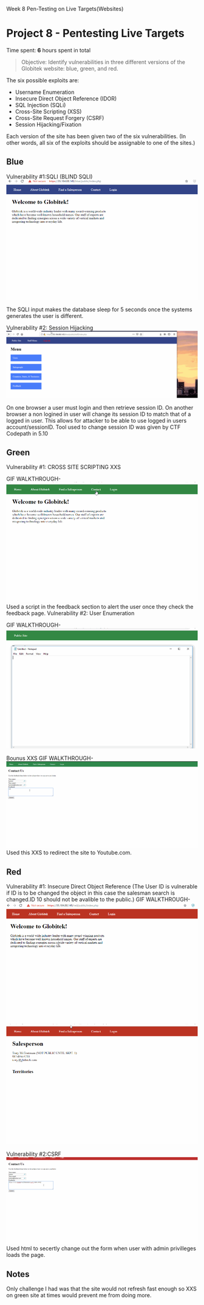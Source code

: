 
Week 8 Pen-Testing on Live Targets(Websites) 
# Project 8 - Pentesting Live Targets

Time spent: **6** hours spent in total

> Objective: Identify vulnerabilities in three different versions of the Globitek website: blue, green, and red.

The six possible exploits are:
* Username Enumeration
* Insecure Direct Object Reference (IDOR)
* SQL Injection (SQLi)
* Cross-Site Scripting (XSS)
* Cross-Site Request Forgery (CSRF)
* Session Hijacking/Fixation

Each version of the site has been given two of the six vulnerabilities. (In other words, all six of the exploits should be assignable to one of the sites.)

## Blue

Vulnerability #1:SQLI (BLIND SQLI)
![Alt Text](https://github.com/EchoX18/Week-8-Pen-Testing-Live-Targets/blob/master/SQLI%20BLIND.gif)

The SQLI input makes the database sleep for 5 seconds once the systems generates the user is different.

Vulnerability #2: Session Hijacking
![Alt Text](https://github.com/EchoX18/Week-8-Pen-Testing-Live-Targets/blob/master/Session%20Hijacking.gif)

On one browser a user must login and then retrieve session ID. On another browser a non logined in user will change its session ID to match that of a logged in user. This allows for attacker to be able to use logged in users account/sessionID. Tool used to change session ID was given by CTF Codepath in 5.10

## Green

Vulnerability #1: CROSS SITE SCRIPTING XXS

GIF WALKTHROUGH- ![Alt Text](https://github.com/EchoX18/Week-8-Pen-Testing-Live-Targets/blob/master/XXS.gif)
Used a script in the feedback section to alert the user once they check the feedback page. 
Vulnerability #2: User Enumeration

GIF WALKTHROUGH-![Alt Text](https://github.com/EchoX18/Week-8-Pen-Testing-Live-Targets/blob/master/User%20Enumeration.gif)

Bounus XXS
GIF WALKTHROUGH-![Alt Text](https://github.com/EchoX18/Week-8-Pen-Testing-Live-Targets/blob/master/extra.gif)
Used this XXS to redirect the site to Youtube.com.

## Red

Vulnerability #1: Insecure Direct Object Reference
(The User ID is vulnerable if ID is to be changed the object in this case the salesman search is changed.ID 10 should not be avalible to the public.)
 GIF WALKTHROUGH- ![Alt Text](https://github.com/EchoX18/Week-8-Pen-Testing-Live-Targets/blob/master/IDOR.gif)
 ![Alt Text](https://github.com/EchoX18/Week-8-Pen-Testing-Live-Targets/blob/master/IDOR%202.gif)

Vulnerability #2:CSRF
 ![Alt Text](https://github.com/EchoX18/Week-8-Pen-Testing-Live-Targets/blob/master/CSRF%202.gif)
 Used html to secertly change out the form when user with admin privilleges loads the page.


## Notes

Only challenge I had was that the site would not refresh fast enough so XXS on green site at times would prevent me from doing more.
